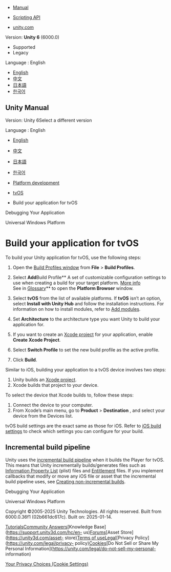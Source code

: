 [](https://docs.unity3d.com)

  * [Manual](../Manual/index.html)
  * [Scripting API](../ScriptReference/index.html)

  * [unity.com](https://unity.com/)

Version: **Unity 6** (6000.0)

  * Supported
  * Legacy

Language : English

  * [English](/Manual/tvos-building-your-application.html)
  * [中文](/cn/current/Manual/tvos-building-your-application.html)
  * [日本語](/ja/current/Manual/tvos-building-your-application.html)
  * [한국어](/kr/current/Manual/tvos-building-your-application.html)

[](https://docs.unity3d.com)

## Unity Manual

Version: Unity 6Select a different version

Language : English

  * [English](/Manual/tvos-building-your-application.html)
  * [中文](/cn/current/Manual/tvos-building-your-application.html)
  * [日本語](/ja/current/Manual/tvos-building-your-application.html)
  * [한국어](/kr/current/Manual/tvos-building-your-application.html)

  * [Platform development ](PlatformSpecific.html)
  * [tvOS](tvOS-introducing.html)
  * Build your application for tvOS

[](tvos-debugging.html)

Debugging Your Application

[](WindowsStore.html)

Universal Windows Platform

# Build your application for tvOS

To build your Unity application for tvOS, use the following steps:

  1. Open the [Build Profiles window](BuildSettings.html) from **File** > **Build Profiles**.
  2. Select **Add**Build Profile** A set of customizable configuration settings to use when creating a build for your target platform. [More info](build-profiles.html)  
See in [Glossary](Glossary.html#Buildprofile)** to open the **Platform
Browser** window.

  3. Select **tvOS** from the list of available platforms. If **tvOS** isn’t an option, select **Install with Unity Hub** and follow the installation instructions. For information on how to install modules, refer to [Add modules](https://docs.unity3d.com/hub/manual/AddModules.html).
  4. Set **Architecture** to the architecture type you want Unity to build your application for.
  5. If you want to create an [Xcode project](https://developer.apple.com/library/archive/featuredarticles/XcodeConcepts/Concept-Projects.html) for your application, enable **Create Xcode Project**.
  6. Select **Switch Profile** to set the new build profile as the active profile.
  7. Click **Build**.

Similar to iOS, building your application to a tvOS device involves two steps:

  1. Unity builds an [Xcode project](https://docs.unity3d.com/2021.2/Documentation/Manual/StructureOfXcodeProject.html).
  2. Xcode builds that project to your device.

To select the device that Xcode builds to, follow these steps:

  1. Connect the device to your computer.
  2. From Xcode’s main menu, go to **Product** > **Destination** , and select your device from the Devices list.

tvOS build settings are the exact same as those for iOS. Refer to [iOS build
settings](BuildSettingsiOS.html) to check which settings you can configure for
your build.

## Incremental build pipeline

Unity uses the [incremental build pipeline](incremental-build-pipeline.html)
when it builds the Player for tvOS. This means that Unity incrementally
builds/generates files such as [Information Property
List](https://developer.apple.com/library/archive/documentation/General/Reference/InfoPlistKeyReference/Articles/AboutInformationPropertyListFiles.html)
(plist) files and
[Entitlement](https://developer.apple.com/documentation/bundleresources/entitlements)
files. If you implement callbacks that modify or move any iOS file or asset
that the incremental build pipeline uses, see [Creating non-incremental
builds](incremental-build-pipeline.html#creating-non-incremental-builds).

[](tvos-debugging.html)

Debugging Your Application

[](WindowsStore.html)

Universal Windows Platform

Copyright ©2005-2025 Unity Technologies. All rights reserved. Built from
6000.0.36f1 (02b661dc617c). Built on: 2025-01-14.

[Tutorials](https://learn.unity.com/)[Community
Answers](https://answers.unity3d.com)[Knowledge
Base](https://support.unity3d.com/hc/en-
us)[Forums](https://forum.unity3d.com)[Asset Store](https://unity3d.com/asset-
store)[Terms of
use](https://docs.unity3d.com/Manual/TermsOfUse.html)[Legal](https://unity.com/legal)[Privacy
Policy](https://unity.com/legal/privacy-
policy)[Cookies](https://unity.com/legal/cookie-policy)[Do Not Sell or Share
My Personal Information](https://unity.com/legal/do-not-sell-my-personal-
information)

[Your Privacy Choices (Cookie Settings)](javascript:void\(0\);)

